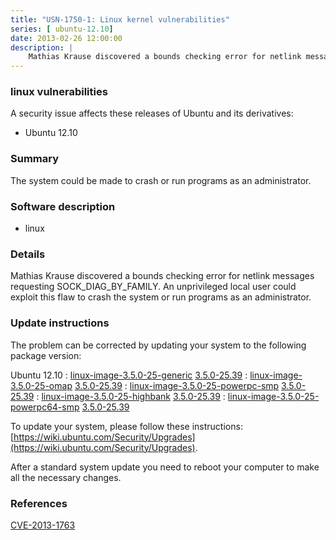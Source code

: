 ```yaml
---
title: "USN-1750-1: Linux kernel vulnerabilities"
series: [ ubuntu-12.10]
date: 2013-02-26 12:00:00
description: |
    Mathias Krause discovered a bounds checking error for netlink messages requesting SOCK_DIAG_BY_FAMILY. An unprivileged local user could exploit this flaw to crash the system or run programs as an administrator. 
--- 
```

 
### linux vulnerabilities

A security issue affects these releases of Ubuntu and its derivatives:

* Ubuntu 12.10

### Summary

The system could be made to crash or run programs as an administrator. 

### Software description

* linux 

### Details

Mathias Krause discovered a bounds checking error for netlink messages requesting SOCK_DIAG_BY_FAMILY. An unprivileged local user could exploit this flaw to crash the system or run programs as an administrator. 

### Update instructions

The problem can be corrected by updating your system to the following package version:

Ubuntu 12.10
 : [linux-image-3.5.0-25-generic](https://launchpad.net/ubuntu/+source/linux) <span> [3.5.0-25.39](https://launchpad.net/ubuntu/+source/linux/3.5.0-25.39) </span> 
 : [linux-image-3.5.0-25-omap](https://launchpad.net/ubuntu/+source/linux) <span> [3.5.0-25.39](https://launchpad.net/ubuntu/+source/linux/3.5.0-25.39) </span> 
 : [linux-image-3.5.0-25-powerpc-smp](https://launchpad.net/ubuntu/+source/linux) <span> [3.5.0-25.39](https://launchpad.net/ubuntu/+source/linux/3.5.0-25.39) </span> 
 : [linux-image-3.5.0-25-highbank](https://launchpad.net/ubuntu/+source/linux) <span> [3.5.0-25.39](https://launchpad.net/ubuntu/+source/linux/3.5.0-25.39) </span> 
 : [linux-image-3.5.0-25-powerpc64-smp](https://launchpad.net/ubuntu/+source/linux) <span> [3.5.0-25.39](https://launchpad.net/ubuntu/+source/linux/3.5.0-25.39) </span> 

To update your system, please follow these instructions: [https://wiki.ubuntu.com/Security/Upgrades](https://wiki.ubuntu.com/Security/Upgrades).

After a standard system update you need to reboot your computer to make all the necessary changes. 

### References

 [CVE-2013-1763](http://people.ubuntu.com/~ubuntu-security/cve/CVE-2013-1763)
 
